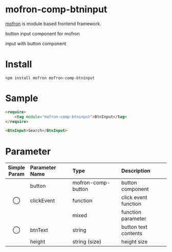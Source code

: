 # mofron-comp-btninput
[mofron](https://mofron.github.io/mofron/) is module based frontend framework.

button input component for mofron

input with button component


# Install
```
npm install mofron mofron-comp-btninput
```

# Sample
```html
<require>
    <tag module="mofron-comp-btninput">BtnInput</tag>
</require>

<BtnInput>Search</BtnInput>
```
# Parameter

|Simple<br>Param | Parameter Name | Type | Description |
|:--------------:|:---------------|:-----|:------------|
| | button | mofron-comp-button | button component |
| ◯  | clickEvent | function | click event function |
| | | mixed | function parameter |
| ◯  | btnText | string | button text contents |
| | height | string (size) | height size |

